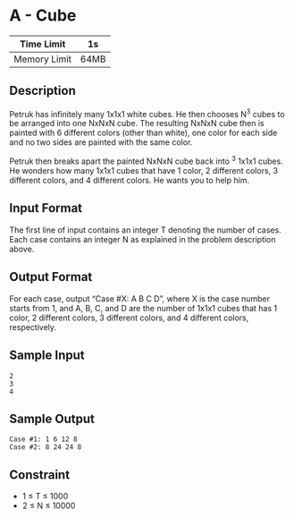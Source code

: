 # A - Cube

| Time Limit   | 1s   |
|--------------|------|
| Memory Limit | 64MB |

## Description

Petruk has infinitely many 1x1x1 white cubes. He then chooses N<sup>3</sup> cubes to be arranged into one NxNxN cube. The resulting NxNxN cube then is painted with 6 different colors (other than white), one color for each side and no two sides are painted with the same color.

Petruk then breaks apart the painted NxNxN cube back into <sup>3</sup>  1x1x1 cubes. He wonders how many 1x1x1 cubes that have 1 color, 2 different colors, 3 different colors, and 4 different colors. He wants you to help him.

## Input Format

The first line of input contains an integer T denoting the number of cases. Each case contains an integer N as explained in the problem description above.

## Output Format

For each case, output “Case #X: A B C D”, where X is the case number starts from 1, and A, B, C, and D are the number of 1x1x1 cubes that has 1 color, 2 different colors, 3 different colors, and 4 different colors, respectively.

## Sample Input

	2
	3
	4

## Sample Output

	Case #1: 1 6 12 8
	Case #2: 8 24 24 8

## Constraint

- 1 ≤ T ≤ 1000
- 2 ≤ N ≤ 10000
